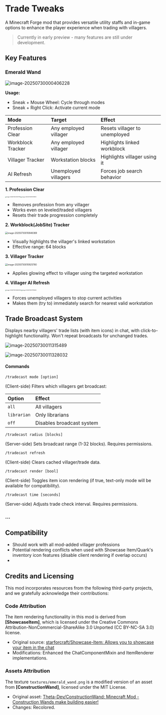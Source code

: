 # Trade Tweaks

A Minecraft Forge mod that provides versatile utility staffs and in-game options to enhance the player experience when trading with villagers.

> Currently in early preview - many features are still under development.



## Key Features

### Emerald Wand

![image-20250730000406228](publish/assets/craft1.png)

**Usage:**

- Sneak + Mouse Wheel: Cycle through modes
- Sneak + Right Click: Activate current mode

| Mode              | Target                | Effect                        |
| :---------------- | :-------------------- | :---------------------------- |
| Profession Clear  | Any employed villager | Resets villager to unemployed |
| Workblock Tracker | Any employed villager | Highlights linked workblock   |
| Villager Tracker  | Workstation blocks    | Highlights villager using it  |
| AI Refresh        | Unemployed villagers  | Forces job search behavior    |

**1. Profession Clear**

<img src="assets/image-20250730001417760.png" alt="image-20250730001417760" style="zoom: 25%;" /><img src="assets/image-20250730010759109.png" alt="image-20250730010759109" style="zoom:25%;" />



- Removes profession from any villager
- Works even on leveled/traded villagers
- Resets their trade progression completely



**2. Workblock(JobSite) Tracker**

<img src="publish/assets/mode_track_block_en.png" alt="image-20250730010846369" style="zoom:50%;" />

- Visually highlights the villager's linked workstation
- Effective range: 64 blocks



**3. Villager Tracker**

<img src="publish/assets/mode_track_villager_en.png" alt="image-20250730010925780" style="zoom:50%;" />

- Applies glowing effect to villager using the targeted workstation



**4. Villager AI Refresh**

<img src="assets/image-20250730002640144.png" alt="image-20250730002640144" style="zoom:25%;" /><img src="assets/image-20250730011119466.png" alt="image-20250730011119466" style="zoom:25%;" />

- Forces unemployed villagers to stop current activities
- Makes them (try to) immediately search for nearest valid workstation



## Trade Broadcast System

Displays nearby villagers' trade lists (with item icons) in chat, with click-to-highlight functionality. Won't repeat broadcasts for unchanged trades.

![image-20250730011315489](publish/assets/tradecast_1_en.png)

![image-20250730011328032](publish/assets/tradecast_2_en.png)



#### Commands



```
/tradecast mode [option]
```

(Client-side) Filters which villagers get broadcast:

| Option      | Effect                    |
| :---------- | :------------------------ |
| `all`       | All villagers             |
| `librarian` | Only librarians           |
| `off`       | Disables broadcast system |



```
/tradecast radius [blocks]
```

(Server-side) Sets broadcast range (1-32 blocks). Requires permissions.



```
/tradecast refresh
```

(Client-side) Clears cached villager/trade data.



```
/tradecast render [bool]
```

(Client-side) Toggles item icon rendering (if true, text-only mode will be available for compatibility).



```
/tradecast time [seconds]
```

(Server-side) Adjusts trade check interval. Requires permissions.



### ...



## Compatibility

- Should work with all mod-added villager professions
- Potential rendering conflicts when used with Showcase Item/Quark's inventory icon features (disable client rendering if overlap occurs)
- 



## Credits and Licensing

This mod incorporates resources from the following third-party projects, and we gratefully acknowledge their contributions:

### Code Attribution

The item rendering functionality in this mod is derived from **[ShowcaseItem]**, which is licensed under the Creative Commons Attribution-NonCommercial-ShareAlike 3.0 Unported (CC BY-NC-SA 3.0) license.

- Original source: [starforcraft/Showcase-Item: Allows you to showcase your item in the chat](https://github.com/starforcraft/Showcase-Item)
- Modifications: Enhanced the ChatComponentMixin and ItemRenderer implementations.

### Assets Attribution

The texture `textures/emerald_wand.png` is a modified version of an asset from **[ConstructionWand]**, licensed under the MIT License.

- Original asset: [Theta-Dev/ConstructionWand: Minecraft Mod - Construction Wands make building easier!](https://github.com/Theta-Dev/ConstructionWand)
- Changes: Recolored.


